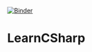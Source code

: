 [![Binder](https://mybinder.org/badge_logo.svg)](https://mybinder.org/v2/gh/RealmShadows/LearnCSharp/main)

# LearnCSharp
